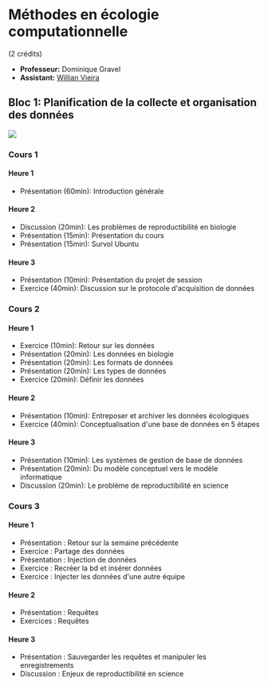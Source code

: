 # Méthodes en écologie computationnelle
(2 crédits)

- **Professeur:** Dominique Gravel
- **Assistant:** [Willian Vieira](https://github.com/willvieira)

## Bloc 1: Planification de la collecte et organisation des données

[![](https://img.shields.io/badge/html-Pr%C3%A9sentation-blue)](https://econumuds.github.io/BIO500/bloc1/)

### Cours 1

#### Heure 1
- Présentation 	(60min): 	Introduction générale

#### Heure 2
- Discussion    (20min):    Les problèmes de reproductibilité en biologie
- Présentation 	(15min): 	Présentation du cours
- Présentation  (15min):    Survol Ubuntu

#### Heure 3 
- Présentation 	(10min): 	Présentation du projet de session
- Exercice 		(40min): 	Discussion sur le protocole d'acquisition de données

### Cours 2

#### Heure 1
- Exercice 		(10min): 	Retour sur les données 
- Présentation 	(20min):	Les données en biologie
- Présentation 	(20min):	Les formats de données
- Présentation 	(20min):	Les types de données
- Exercice 		(20min):	Définir les données 	

#### Heure 2
- Présentation 	(10min): 	Entreposer et archiver les données écologiques
- Exercice 		(40min): 	Conceptualisation d'une base de données en 5 étapes

#### Heure 3 
- Présentation 	(10min): 	Les systèmes de gestion de base de données 
- Présentation 	(20min): 	Du modèle conceptuel vers le modèle informatique 
- Discussion 	(20min): 	Le problème de reproductibilité en science

### Cours 3

#### Heure 1
- Présentation          :  Retour sur la semaine précédente
- Exercice              :  Partage des données
- Présentation          :  Injection de données
- Exercice              :  Recréer la bd et insérer données
- Exercice              :  Injecter les données d'une autre équipe

#### Heure 2
- Présentation          :  Requêtes
- Exercices             :  Requêtes

#### Heure 3
- Présentation          :  Sauvegarder les requêtes et manipuler les enregistrements
- Discussion :    Enjeux de reproductibilité en science


